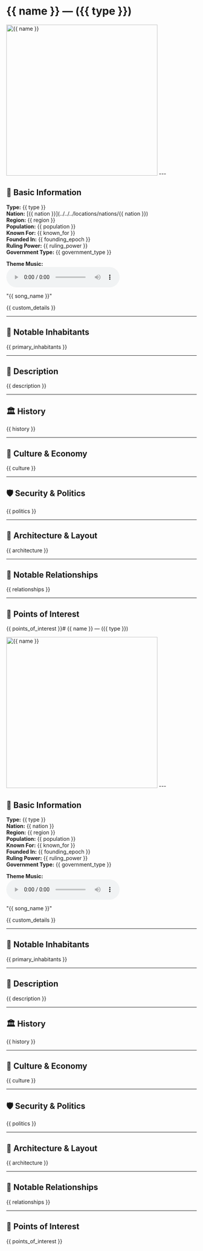 # {{ name }} — ({{ type }})

<!-- Optional -->
<img src="{{ image_path }}" alt="{{ name }}" width="400" />
---

## 📍 Basic Information
**Type:** {{ type }}  
**Nation:** [{{ nation }}](../../../locations/nations/{{ nation }})  
**Region:** {{ region }}  
**Population:** {{ population }}  
**Known For:** {{ known_for }}  
**Founded In:** {{ founding_epoch }}  
**Ruling Power:** {{ ruling_power }}  
**Government Type:** {{ government_type }}  

**Theme Music:**  
<audio controls>
  <source src="{{ music_path }}" type="audio/mpeg">
  Your browser does not support the audio element.
</audio>

"{{ song_name }}"  

{{ custom_details }}

---

## 👥 Notable Inhabitants
{{ primary_inhabitants }}

---

## 🧭 Description
{{ description }}

---

## 🏛️ History
{{ history }}

---

## 🧃 Culture & Economy
{{ culture }}

---

## 🛡️ Security & Politics
{{ politics }}

---

## 🧱 Architecture & Layout
{{ architecture }}

---

## 🔗 Notable Relationships
{{ relationships }}

---

## 🧭 Points of Interest
{{ points_of_interest }}# {{ name }} — ({{ type }})

<!-- Optional -->
<img src="{{ image_path }}" alt="{{ name }}" width="400" />
---

## 📍 Basic Information
**Type:** {{ type }}  
**Nation:** {{ nation }}  
**Region:** {{ region }}  
**Population:** {{ population }}  
**Known For:** {{ known_for }}  
**Founded In:** {{ founding_epoch }}  
**Ruling Power:** {{ ruling_power }}  
**Government Type:** {{ government_type }}  

**Theme Music:**  
<audio controls>
  <source src="{{ music_path }}" type="audio/mpeg">
  Your browser does not support the audio element.
</audio>

"{{ song_name }}"  

{{ custom_details }}

---

## 👥 Notable Inhabitants
{{ primary_inhabitants }}

---

## 🧭 Description
{{ description }}

---

## 🏛️ History
{{ history }}

---

## 🧃 Culture & Economy
{{ culture }}

---

## 🛡️ Security & Politics
{{ politics }}

---

## 🧱 Architecture & Layout
{{ architecture }}

---

## 🔗 Notable Relationships
{{ relationships }}

---

## 🧭 Points of Interest
{{ points_of_interest }}
